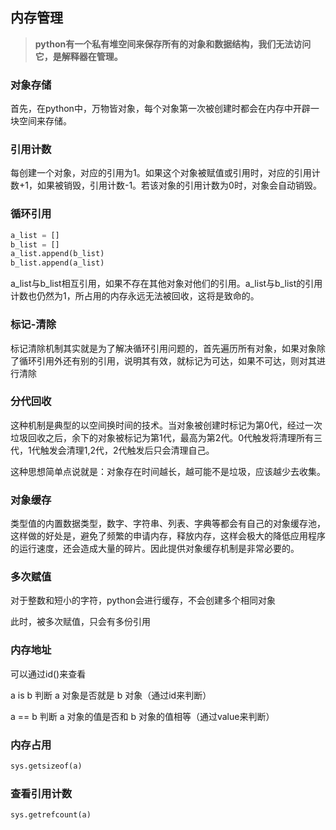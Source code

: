 ## 内存管理

> **python有一个私有堆空间来保存所有的对象和数据结构，我们无法访问它，是解释器在管理。**


### 对象存储

首先，在python中，万物皆对象，每个对象第一次被创建时都会在内存中开辟一块空间来存储。    

### 引用计数

每创建一个对象，对应的引用为1。如果这个对象被赋值或引用时，对应的引用计数+1，如果被销毁，引用计数-1。若该对象的引用计数为0时，对象会自动销毁。


### 循环引用
```python
a_list = []
b_list = []
a_list.append(b_list)
b_list.append(a_list)
```
a_list与b_list相互引用，如果不存在其他对象对他们的引用。a_list与b_list的引用计数也仍然为1，所占用的内存永远无法被回收，这将是致命的。

### 标记-清除

标记清除机制其实就是为了解决循环引用问题的，首先遍历所有对象，如果对象除了循环引用外还有别的引用，说明其有效，就标记为可达，如果不可达，则对其进行清除

### 分代回收

这种机制是典型的以空间换时间的技术。当对象被创建时标记为第0代，经过一次垃圾回收之后，余下的对象被标记为第1代，最高为第2代。0代触发将清理所有三代，1代触发会清理1,2代，2代触发后只会清理自己。

这种思想简单点说就是：对象存在时间越长，越可能不是垃圾，应该越少去收集。

### 对象缓存

类型值的内置数据类型，数字、字符串、列表、字典等都会有自己的对象缓存池，这样做的好处是，避免了频繁的申请内存，释放内存，这样会极大的降低应用程序的运行速度，还会造成大量的碎片。因此提供对象缓存机制是非常必要的。

### 多次赋值

对于整数和短小的字符，python会进行缓存，不会创建多个相同对象

此时，被多次赋值，只会有多份引用

### 内存地址

可以通过id()来查看

a is b 判断 a 对象是否就是 b 对象（通过id来判断）

a == b 判断 a 对象的值是否和 b 对象的值相等（通过value来判断）

### 内存占用

```python
sys.getsizeof(a)
```
### 查看引用计数

```python
sys.getrefcount(a)
```




